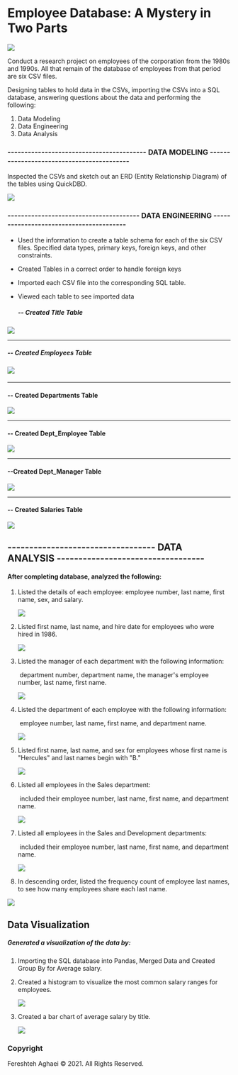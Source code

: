 # Employee Database: A Mystery in Two Parts

![](EmployeeSQL/Images/sql.png)

Conduct a research project on employees of the corporation from the 1980s and 1990s. All that remain of the database of employees from that period are six CSV files.

Designing tables to hold data in the CSVs, importing the CSVs into a SQL database, answering questions about the data and  performing the following:

1. Data Modeling
2. Data Engineering
3. Data Analysis

### ----------------------------------------- DATA MODELING ------------------------------------------ 

Inspected the CSVs and sketch out an ERD (Entity Relationship Diagram)  of the tables using QuickDBD.

![](EmployeeSQL/Images/ERD_Snapshot.png)



### --------------------------------------- DATA ENGINEERING ----------------------------------------

- Used the information to create a table schema for each of the six CSV files. Specified data types, primary keys, foreign keys, and other constraints.

- Created Tables in a correct order to handle foreign keys

- Imported each CSV file into the corresponding SQL table.

- Viewed each table to see imported data

  
  
  ##### -- Created Title Table 

![](EmployeeSQL/Images/title.png)


----------------------------------
##### -- Created Employees Table 
#### ![](EmployeeSQL/Images/employees.png)


----------------------------------
#### -- Created Departments Table 
![](EmployeeSQL/Images/departments.png)


----------------------------------
#### -- Created Dept_Employee Table 
![](EmployeeSQL/Images/dept_employee.png)


----------------------------------
#### --Created Dept_Manager Table 
![](EmployeeSQL/Images/dept_manager.png)


----------------------------------
#### -- Created Salaries Table 
![](EmployeeSQL/Images/salaries.png)



## ---------------------------------- DATA ANALYSIS ----------------------------------

#### 								After completing database, analyzed the following:

1. Listed the details of each employee: employee number, last name, first name, sex, and salary.

   ![](EmployeeSQL/Images/Q1.png)

   

2. Listed first name, last name, and hire date for employees who were hired in 1986.

   ![](EmployeeSQL/Images/Q2.png)

   

3. Listed the manager of each department with the following information: 

   ​	department number, department name, the manager's employee number, last name, first name.

   ![](EmployeeSQL/Images/Q3.png)

   

4. Listed the department of each employee with the following information: 

   ​	employee number, last name, first name, and department name.

   ![](EmployeeSQL/Images/Q4.png)

   

5. Listed first name, last name, and sex for employees whose first name is "Hercules" and last names begin with "B."

   ![](EmployeeSQL/Images/Q5.png)

6. Listed all employees in the Sales department: 

   ​	included their employee number, last name, first name, and department name.

   ![](EmployeeSQL/Images/Q6.png)

   

7. Listed all employees in the Sales and Development departments: 

   ​	included their employee number, last name, first name, and department name.

   ![](EmployeeSQL/Images/Q7.png)

   

8. In descending order, listed the frequency count of employee last names, to see how many employees share each last name.

![](EmployeeSQL/Images/Q8.png)



## Data Visualization

##### Generated a visualization of the data by:

1. Importing the SQL database into Pandas, Merged Data and Created Group By for Average salary.

2. Created a histogram to visualize the most common salary ranges for employees.

   ![](EmployeeSQL/Images/Hist_Employee_Salary_Range.png)

   

3. Created a bar chart of average salary by title.

   ![](EmployeeSQL/Images/Bar_Avg_Salary_By_Title.png)



### Copyright

Fereshteh Aghaei © 2021. All Rights Reserved.